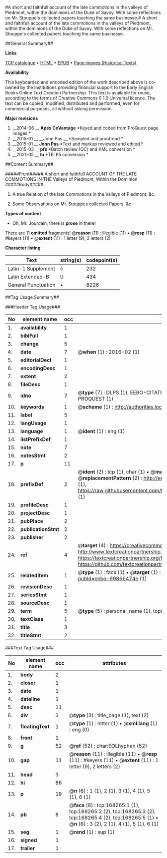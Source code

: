 #A short and faithfull account of the late commotions in the valleys of Piedmont, within the dominions of the Duke of Savoy. With some reflections on Mr. Stouppe's collected papers touching the same businesse.#
A short and faithfull account of the late commotions in the valleys of Piedmont, within the dominions of the Duke of Savoy. With some reflections on Mr. Stouppe's collected papers touching the same businesse.

##General Summary##

**Links**

[TCP catalogue](http://www.ota.ox.ac.uk/tcp/)  • 
[HTML](http://tei.it.ox.ac.uk/tcp/Texts-HTML/free/A93/A93188.html)  • 
[EPUB](http://tei.it.ox.ac.uk/tcp/Texts-EPUB/free/A93/A93188.epub) • 
[Page images (Historical Texts)](https://historicaltexts.jisc.ac.uk/eebo-99866474e)

**Availability**

This keyboarded and encoded edition of the work described above is co-owned by the
    institutions providing financial support to the Early English Books Online Text Creation
    Partnership. This text is available for reuse, according to the terms of  Creative Commons 0 1.0 Universal
    licence. The text can be copied, modified, distributed and performed, even for commercial
    purposes, all without asking permission.

**Major revisions**

1. __2014-06 __ __Apex CoVantage__ *Keyed and coded from ProQuest page images *
1. __2015-01 __ __John Pas __ *Sampled and proofread *
1. __2015-01 __ __John Pas__ *Text and markup reviewed and edited *
1. __2015-03 __ __pfs__ *Batch review (QC) and XML conversion *
1. __2021-05 __ __lb__ *TEI P5 conversion *

##Content Summary##

#####Front#####
A short and faithfull ACCOUNT OF THE LATE COMMOTIONS IN THE Valleys of Piedmont, Within the Dominion
#####Body#####

1. A true Relation of the late Commotions in the Valleys of Piedmont, &c.

1. Some Observations on Mr. Stouppes collected Papers, &c.

**Types of content**

  * Oh, Mr. Jourdain, there is **prose** in there!

There are 11 **omitted** fragments! 
 @__reason__ (11) : illegible (11)  •  @__resp__ (11) : #keyers (11)  •  @__extent__ (11) : 1 letter (9), 2 letters (2)

**Character listing**


|Text|string(s)|codepoint(s)|
|---|---|---|
|Latin-1 Supplement|è|232|
|Latin Extended-B|Ʋ|434|
|General Punctuation|•|8226|

##Tag Usage Summary##

###Header Tag Usage###

|No|element name|occ|attributes|
|---|---|---|---|
|1.|__availability__|1||
|2.|__biblFull__|1||
|3.|__change__|5||
|4.|__date__|7| @__when__ (1) : 2016-02 (1)|
|5.|__editorialDecl__|1||
|6.|__encodingDesc__|1||
|7.|__extent__|2||
|8.|__fileDesc__|1||
|9.|__idno__|7| @__type__ (7) : DLPS (1), EEBO-CITATION (1), VID (1), EEBO-PROQUEST (1), STC (2), PROQUEST (1)|
|10.|__keywords__|1| @__scheme__ (1) : http://authorities.loc.gov/ (1)|
|11.|__label__|5||
|12.|__langUsage__|1||
|13.|__language__|1| @__ident__ (1) : eng (1)|
|14.|__listPrefixDef__|1||
|15.|__note__|7||
|16.|__notesStmt__|2||
|17.|__p__|11||
|18.|__prefixDef__|2| @__ident__ (2) : tcp (1), char (1)  •  @__matchPattern__ (2) : ([0-9\-]+):([0-9IVX]+) (1), (.+) (1)  •  @__replacementPattern__ (2) : http://eebo.chadwyck.com/downloadtiff?vid=$1&page=$2 (1), https://raw.githubusercontent.com/textcreationpartnership/Texts/master/tcpchars.xml#$1 (1)|
|19.|__profileDesc__|1||
|20.|__projectDesc__|1||
|21.|__pubPlace__|2||
|22.|__publicationStmt__|2||
|23.|__publisher__|2||
|24.|__ref__|4| @__target__ (4) : https://creativecommons.org/publicdomain/zero/1.0/ (1), http://www.textcreationpartnership.org/docs/. (1), https://textcreationpartnership.org/faq/#faq05 (1), https://github.com/textcreationpartnership (1)|
|25.|__relatedItem__|1| @__type__ (1) : facs (1)  •  @__target__ (1) : https://data.historicaltexts.jisc.ac.uk/view?pubId=eebo-99866474e (1)|
|26.|__revisionDesc__|1||
|27.|__seriesStmt__|1||
|28.|__sourceDesc__|1||
|29.|__term__|5| @__type__ (5) : personal_name (1), topical_term (3), geographic_name (1)|
|30.|__textClass__|1||
|31.|__title__|3||
|32.|__titleStmt__|2||


###Text Tag Usage###

|No|element name|occ|attributes|
|---|---|---|---|
|1.|__body__|2||
|2.|__closer__|1||
|3.|__date__|1||
|4.|__dateline__|1||
|5.|__desc__|11||
|6.|__div__|3| @__type__ (3) : title_page (1), text (2)|
|7.|__floatingText__|1| @__type__ (1) : letter (1)  •  @__xml:lang__ (1) : eng (0)|
|8.|__front__|1||
|9.|__g__|52| @__ref__ (52) : char:EOLhyphen (52)|
|10.|__gap__|11| @__reason__ (11) : illegible (11)  •  @__resp__ (11) : #keyers (11)  •  @__extent__ (11) : 1 letter (9), 2 letters (2)|
|11.|__head__|3||
|12.|__hi__|86||
|13.|__p__|19| @__n__ (6) : 1 (1), 2 (1), 3 (1), 4 (1), 5 (1), 6 (1)|
|14.|__pb__|8| @__facs__ (8) : tcp:168265:1 (1), tcp:168265:2 (2), tcp:168265:3 (2), tcp:168265:4 (2), tcp:168265:5 (1)  •  @__n__ (6) : 3 (2), 2 (1), 4 (1), 5 (1), 6 (1)|
|15.|__seg__|1| @__rend__ (1) : sup (1)|
|16.|__signed__|1||
|17.|__trailer__|1||
